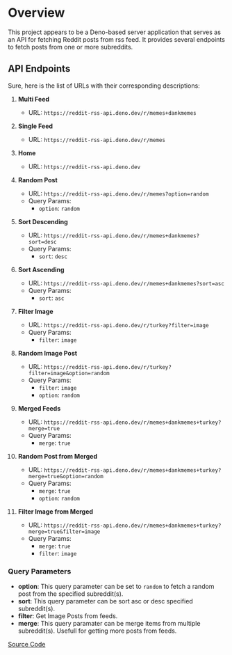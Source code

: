 # Overview

This project appears to be a Deno-based server application that serves as an API for fetching Reddit posts from rss feed. It provides several endpoints to fetch posts from one or more subreddits.

## API Endpoints

Sure, here is the list of URLs with their corresponding descriptions:

1. **Multi Feed**
   - URL: `https://reddit-rss-api.deno.dev/r/memes+dankmemes`

2. **Single Feed**
   - URL: `https://reddit-rss-api.deno.dev/r/memes`

3. **Home**
   - URL: `https://reddit-rss-api.deno.dev`

4. **Random Post**
   - URL: `https://reddit-rss-api.deno.dev/r/memes?option=random`
   - Query Params: 
     - `option`: `random`

5. **Sort Descending**
   - URL: `https://reddit-rss-api.deno.dev/r/memes+dankmemes?sort=desc`
   - Query Params:
     - `sort`: `desc`

6. **Sort Ascending**
   - URL: `https://reddit-rss-api.deno.dev/r/memes+dankmemes?sort=asc`
   - Query Params:
     - `sort`: `asc`

7. **Filter Image**
   - URL: `https://reddit-rss-api.deno.dev/r/turkey?filter=image`
   - Query Params:
     - `filter`: `image`

8. **Random Image Post**
   - URL: `https://reddit-rss-api.deno.dev/r/turkey?filter=image&option=random`
   - Query Params:
     - `filter`: `image`
     - `option`: `random`

9. **Merged Feeds**
   - URL: `https://reddit-rss-api.deno.dev/r/memes+dankmemes+turkey?merge=true`
   - Query Params:
     - `merge`: `true`

10. **Random Post from Merged**
    - URL: `https://reddit-rss-api.deno.dev/r/memes+dankmemes+turkey?merge=true&option=random`
    - Query Params:
      - `merge`: `true`
      - `option`: `random`

11. **Filter Image from Merged**
    - URL: `https://reddit-rss-api.deno.dev/r/memes+dankmemes+turkey?merge=true&filter=image`
    - Query Params:
      - `merge`: `true`
      - `filter`: `image`
  
### Query Parameters

- **option**: This query parameter can be set to `random` to fetch a random post from the specified subreddit(s).
- **sort**: This query parameter can be sort asc or desc specified subreddit(s).
- **filter**: Get Image Posts from feeds.
- **merge**: This query paramater can be merge items from multiple subreddit(s). Usefull for getting more posts from feeds.

[Source Code](https://github.com/sametcn99/reddit-rss-api)
